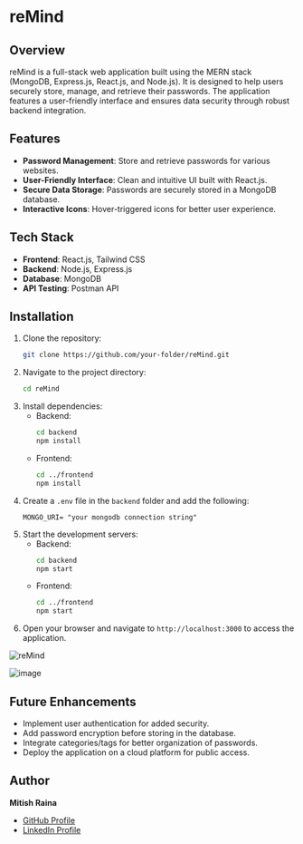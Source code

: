 # reMind

## Overview
reMind is a full-stack web application built using the MERN stack (MongoDB, Express.js, React.js, and Node.js). It is designed to help users securely store, manage, and retrieve their passwords. The application features a user-friendly interface and ensures data security through robust backend integration.

## Features
- **Password Management**: Store and retrieve passwords for various websites.
- **User-Friendly Interface**: Clean and intuitive UI built with React.js.
- **Secure Data Storage**: Passwords are securely stored in a MongoDB database.
- **Interactive Icons**: Hover-triggered icons for better user experience.

## Tech Stack
- **Frontend**: React.js, Tailwind CSS
- **Backend**: Node.js, Express.js
- **Database**: MongoDB
- **API Testing**: Postman API

## Installation

1. Clone the repository:
   ```bash
   git clone https://github.com/your-folder/reMind.git
   ```
2. Navigate to the project directory:
   ```bash
   cd reMind
   ```
3. Install dependencies:
   - Backend:
     ```bash
     cd backend
     npm install
     ```
   - Frontend:
     ```bash
     cd ../frontend
     npm install
     ```
4. Create a `.env` file in the `backend` folder and add the following:
   ```env
   MONGO_URI= "your mongodb connection string"
   ```
5. Start the development servers:
   - Backend:
     ```bash
     cd backend
     npm start
     ```
   - Frontend:
     ```bash
     cd ../frontend
     npm start
     ```
6. Open your browser and navigate to `http://localhost:3000` to access the application.


![reMind](https://github.com/user-attachments/assets/8a7e2369-b64e-4ef1-8461-a4b31f866fa0)

![image](https://github.com/user-attachments/assets/4fdf105b-fcc1-4f28-9ff2-3996d8dbaec2)



## Future Enhancements
- Implement user authentication for added security.
- Add password encryption before storing in the database.
- Integrate categories/tags for better organization of passwords.
- Deploy the application on a cloud platform for public access.

## Author
**Mitish Raina**
- [GitHub Profile](https://github.com/mitishraina)
- [LinkedIn Profile](https://www.linkedin.com/in/mitishraina)
